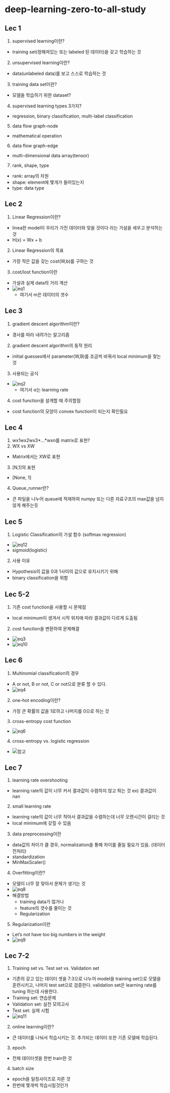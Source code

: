 # deep-learning-zero-to-all-study

## Lec 1
1. supervised learning이란?
- training set(정해져있는 또는 labeled 된 데이터)을 갖고 학습하는 것
2. unsupervised learning이란?
- data(unlabeled data)를 보고 스스로 학습하는 것
3. training data set이란?
- 모델을 학습하기 위한 dataset?
4. supervised learning types 3가지?
- regression, binary classification, multi-label classification
5. data flow graph-node
- mathematical operation
6. data flow graph-edge
- multi-dimensional data array(tensor)
7. rank, shape, type
- rank: array의 차원
- shape: element에 몇개가 들어있는지
- type: data type

## Lec 2
1. Linear Regression이란? 
- linea한 model이 우리가 가진 데이터와 맞을 것이다 라는 가설을 세우고 분석하는 것 
- H(x) = Wx + b
2. Linear Regression의 목표
- 가장 작은 값을 갖는 cost(W,b)를 구하는 것
3. cost/lost function이란
- 가설과 실제 data의 거리 계산 
- ![eq1](./img/eq1.png)
  - 여기서 m은 데이터의 갯수

## Lec 3
1. gradient descent algorithm이란?
- 경사를 따라 내려가는 알고리즘
2. gradient descent algorithm의 동작 원리
- initial guesses에서 parameter(W,B)를 조금씩 바꿔서 local minimum을 찾는 것
3. 사용되는 공식
- ![eq2](./img/eq2.png)
  - 여기서 α는 learning rate 
4. cost function을 설계할 때 주의할점 
- cost function의 모양이 convex function이 되는지 확인필요

## Lec 4
1. wx1*wx2*wx3*...*wxn를 matrix로 표현?
2. WX vs XW
- Matrix에서는 XW로 표현
3. [N,1]의 표현
- [None, 1]
4. Queue_runner란?
- 큰 파일을 나누어 queue에 적재하여 numpy 또는 다른 자료구조의 max값을 넘지 않게 해주는듯

## Lec 5
1. Logistic Classification의 가설 함수 (softmax regression)
- ![eq12](./img/eq12.png)
- sigmoid(logistic)
2. 사용 이유
- Hypothesis의 값을 0과 1사이의 값으로 유지시키기 위해 
- binary classification을 위함

## Lec 5-2
1. 기존 cost function을 사용할 시 문제점
- local minimum이 생겨서 시작 위치에 따라 결과값이 다르게 도출됨
2. cost function을 변환하여 문제해결
- ![eq3](./img/eq3.png)
- ![eq10](./img/eq10.png)

## Lec 6
1. Multinomial classification의 경우
- A or not, B or not, C or not으로 분류 할 수 있다.
- ![eq4](./img/eq4.png)
2. one-hot encoding이란?
- 가장 큰 확률의 값을 1로하고 나머지를 0으로 하는 것
3. cross-entropy cost function
- ![eq6](./img/eq6.png)
4. cross-entropy vs. logistic regression
- ![참고](https://mazdah.tistory.com/791)

## Lec 7
1. learning rate overshooting
- learning rate의 값이 너무 커서 결과값이 수렴하지 않고 튀는 것
ex) 결과값이 nan
2. small learning rate
- learning rate의 값이 너무 작아서 결과값을 수렴하는데 너무 오랜시간이 걸리는 것
- local minimum에 갖힐 수 있음
3. data preprocessing이란
- data값의 차이가 클 경우, normalization을 통해 차이를 줄일 필요가 있음. (데이터 전처리)
- standardization
- MinMaxScaler()
4. Overfitting이란?
- 모델이 너무 잘 맞아서 문제가 생기는 것
- ![eq8](./img/eq8.png)
- 해결방법
  - training data가 많거나
  - feature의 갯수를 줄이는 것
  - Regularization
5. Regularization이란
- Let’s not have too big numbers in the weight
- ![eq9](./img/eq9.png)

## Lec 7-2
1. Training set vs. Test set vs. Validation set
- 기존의 갖고 있는 데이터 셋을 7:3으로 나누어 model을 training set으로 모델을 훈련시키고, 나머지 test set으로 검증한다. validation set은 learning rate를 tuning 하는데 사용한다.
- Training set: 연습문제
- Validation set: 실전 모의고사
- Test set: 실제 시험
- ![eq11](./img/eq11.png)
2. online learning이란?
- 큰 데이터를 나눠서 학습시키는 것. 추가되는 데이터 또한 기존 모델에 학습된다.
3. epoch
-  전체 데이터셋을 한번 train한 것
4. batch size
- epoch을 일정사이즈로 자른 것
- 한번에 몇개씩 학습시킬것인가
